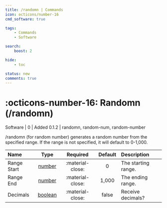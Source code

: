```yaml
---
title: /randomn | Commands
icon: octicons/number-16
cmd_software: true

tags:
    - Commands
    - Software

search:
    boost: 2

hide:
    - toc

status: new
comments: true
---
```

# <p style="color: var(--md-default-fg-color); display: inline;">:octicons-number-16: Randomn</p> (/randomn)
<div style="display:inline;">
<p style="color: var(--destrix-docs--commandcat-software); display: inline;">Software</p> | <p style="color: var(--md-default-fg-color--light); display: inline;">0</p> | <p style="color: var(--md-default-fg-color--light); display: inline;"> Added 0.1.2</p> | randomn, random-num, random-number
</div>

/randomn (for random number) generates a random number from the specified range. If the range is not specified, it will default to 0-1,000.

| Name           | Type   | Required | Default            | Description                                               |
|:----------------|:--------:|:-----------------------------------------------------------------------------------------------------------------------------------------------------------------------------------------------------:|:--------------------:|:-----------------------------------------------------------|
| Range Start       | [number](../parameters.md#number) | :material-close:                                                                                                                                                                                    | 0                | The starting range.                                |
| Range End         | [number](../parameters.md#number) | :material-close:                                                                                                                                                                                    | 1,000                | The ending range.                |
| Decimals | [boolean](../parameters.md#boolean) | :material-close:                                                                                                                                                                                    | false | Receive decimals?  |


<!-- ## See Also -->
<!-- * [Destrix Plus](/404.html) -->
<!-- * [:fontawesome-solid-ranking-star: /check-rank](/Commands/specifics/checkrank/) -->